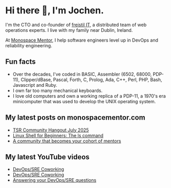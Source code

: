 # Hi there 👋, I'm Jochen.

I'm the CTO and co-founder of [freistil IT](https://www.freistil.it), a distributed team of web operations experts. I live with my family near Dublin, Ireland.

At [Monospace Mentor](https://monospacementor.com), I help software engineers level up in DevOps and reliability engineering.

## Fun facts

- Over the decades, I've coded in BASIC, Assembler (6502, 68000, PDP-11), Clipper/dBase, Pascal, Forth, C, Prolog, Ada, C++, Perl, PHP, Bash, Javascript and Ruby.
- I own far too many mechanical keyboards.
- I love old computers and own a working replica of a PDP-11, a 1970's era minicomputer that was used to develop the UNIX operating system.

## My latest posts on monospacementor.com

<!-- MONOSPACE:START -->
- [TSR Community Hangout July 2025](https://monospacementor.com/2025/07/hangout-july-2025/)
- [Linux Shell for Beginners: The ls command](https://monospacementor.com/2025/05/linux-shell-for-beginners-the-ls-command/)
- [A community that becomes your cohort of mentors](https://monospacementor.com/2025/05/a-community-that-becomes-your-cohort-of-mentors/)
<!-- MONOSPACE:END -->

## My latest YouTube videos

<!-- YOUTUBE:START -->
- [DevOps/SRE Coworking](https://www.youtube.com/watch?v=EHfzR69qYLE)
- [DevOps/SRE Coworking](https://www.youtube.com/watch?v=UzBnKujOJXs)
- [Answering your DevOps/SRE questions](https://www.youtube.com/watch?v=XukgJnj16OA)
<!-- YOUTUBE:END -->
